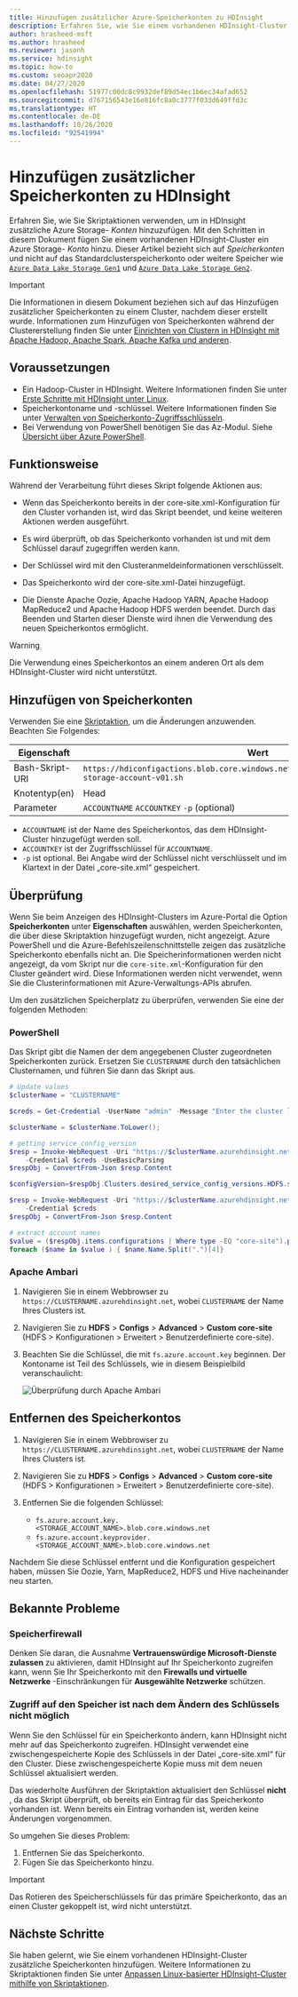 ```yaml
---
title: Hinzufügen zusätzlicher Azure-Speicherkonten zu HDInsight
description: Erfahren Sie, wie Sie einem vorhandenen HDInsight-Cluster zusätzliche Azure-Speicherkonten hinzufügen.
author: hrasheed-msft
ms.author: hrasheed
ms.reviewer: jasonh
ms.service: hdinsight
ms.topic: how-to
ms.custom: seoapr2020
ms.date: 04/27/2020
ms.openlocfilehash: 51977c00dc8c9932def89d54ec1b6ec34afad652
ms.sourcegitcommit: d767156543e16e816fc8a0c3777f033d649ffd3c
ms.translationtype: HT
ms.contentlocale: de-DE
ms.lasthandoff: 10/26/2020
ms.locfileid: "92541994"
---
```

# <a name="add-additional-storage-accounts-to-hdinsight"></a>Hinzufügen zusätzlicher Speicherkonten zu HDInsight

Erfahren Sie, wie Sie Skriptaktionen verwenden, um in HDInsight zusätzliche Azure Storage- *Konten* hinzuzufügen. Mit den Schritten in diesem Dokument fügen Sie einem vorhandenen HDInsight-Cluster ein Azure Storage- *Konto* hinzu. Dieser Artikel bezieht sich auf *Speicherkonten* und nicht auf das Standardclusterspeicherkonto oder weitere Speicher wie [`Azure Data Lake Storage Gen1`](hdinsight-hadoop-use-data-lake-storage-gen1.md) und [`Azure Data Lake Storage Gen2`](hdinsight-hadoop-use-data-lake-storage-gen2.md).

> [!IMPORTANT]  
> Die Informationen in diesem Dokument beziehen sich auf das Hinzufügen zusätzlicher Speicherkonten zu einem Cluster, nachdem dieser erstellt wurde. Informationen zum Hinzufügen von Speicherkonten während der Clustererstellung finden Sie unter [Einrichten von Clustern in HDInsight mit Apache Hadoop, Apache Spark, Apache Kafka und anderen](hdinsight-hadoop-provision-linux-clusters.md).

## <a name="prerequisites"></a>Voraussetzungen

* Ein Hadoop-Cluster in HDInsight. Weitere Informationen finden Sie unter [Erste Schritte mit HDInsight unter Linux](./hadoop/apache-hadoop-linux-tutorial-get-started.md).
* Speicherkontoname und -schlüssel. Weitere Informationen finden Sie unter [Verwalten von Speicherkonto-Zugriffsschlüsseln](../storage/common/storage-account-keys-manage.md).
* Bei Verwendung von PowerShell benötigen Sie das Az-Modul.  Siehe [Übersicht über Azure PowerShell](/powershell/azure/).

## <a name="how-it-works"></a>Funktionsweise

Während der Verarbeitung führt dieses Skript folgende Aktionen aus:

* Wenn das Speicherkonto bereits in der core-site.xml-Konfiguration für den Cluster vorhanden ist, wird das Skript beendet, und keine weiteren Aktionen werden ausgeführt.

* Es wird überprüft, ob das Speicherkonto vorhanden ist und mit dem Schlüssel darauf zugegriffen werden kann.

* Der Schlüssel wird mit den Clusteranmeldeinformationen verschlüsselt.

* Das Speicherkonto wird der core-site.xml-Datei hinzugefügt.

* Die Dienste Apache Oozie, Apache Hadoop YARN, Apache Hadoop MapReduce2 und Apache Hadoop HDFS werden beendet. Durch das Beenden und Starten dieser Dienste wird ihnen die Verwendung des neuen Speicherkontos ermöglicht.

> [!WARNING]  
> Die Verwendung eines Speicherkontos an einem anderen Ort als dem HDInsight-Cluster wird nicht unterstützt.

## <a name="add-storage-account"></a>Hinzufügen von Speicherkonten

Verwenden Sie eine [Skriptaktion](hdinsight-hadoop-customize-cluster-linux.md#script-action-to-a-running-cluster), um die Änderungen anzuwenden. Beachten Sie Folgendes:

|Eigenschaft | Wert |
|---|---|
|Bash-Skript-URI|`https://hdiconfigactions.blob.core.windows.net/linuxaddstorageaccountv01/add-storage-account-v01.sh`|
|Knotentyp(en)|Head|
|Parameter|`ACCOUNTNAME` `ACCOUNTKEY` `-p` (optional)|

* `ACCOUNTNAME` ist der Name des Speicherkontos, das dem HDInsight-Cluster hinzugefügt werden soll.
* `ACCOUNTKEY` ist der Zugriffsschlüssel für `ACCOUNTNAME`.
* `-p` ist optional. Bei Angabe wird der Schlüssel nicht verschlüsselt und im Klartext in der Datei „core-site.xml“ gespeichert.

## <a name="verification"></a>Überprüfung

Wenn Sie beim Anzeigen des HDInsight-Clusters im Azure-Portal die Option __Speicherkonten__ unter __Eigenschaften__ auswählen, werden Speicherkonten, die über diese Skriptaktion hinzugefügt wurden, nicht angezeigt. Azure PowerShell und die Azure-Befehlszeilenschnittstelle zeigen das zusätzliche Speicherkonto ebenfalls nicht an. Die Speicherinformationen werden nicht angezeigt, da vom Skript nur die `core-site.xml`-Konfiguration für den Cluster geändert wird. Diese Informationen werden nicht verwendet, wenn Sie die Clusterinformationen mit Azure-Verwaltungs-APIs abrufen.

Um den zusätzlichen Speicherplatz zu überprüfen, verwenden Sie eine der folgenden Methoden:

### <a name="powershell"></a>PowerShell

Das Skript gibt die Namen der dem angegebenen Cluster zugeordneten Speicherkonten zurück. Ersetzen Sie `CLUSTERNAME` durch den tatsächlichen Clusternamen, und führen Sie dann das Skript aus.

```powershell
# Update values
$clusterName = "CLUSTERNAME"

$creds = Get-Credential -UserName "admin" -Message "Enter the cluster login credentials"

$clusterName = $clusterName.ToLower();

# getting service_config_version
$resp = Invoke-WebRequest -Uri "https://$clusterName.azurehdinsight.net/api/v1/clusters/$clusterName`?fields=Clusters/desired_service_config_versions/HDFS" `
    -Credential $creds -UseBasicParsing
$respObj = ConvertFrom-Json $resp.Content

$configVersion=$respObj.Clusters.desired_service_config_versions.HDFS.service_config_version

$resp = Invoke-WebRequest -Uri "https://$clusterName.azurehdinsight.net/api/v1/clusters/$clusterName/configurations/service_config_versions?service_name=HDFS&service_config_version=$configVersion" `
    -Credential $creds
$respObj = ConvertFrom-Json $resp.Content

# extract account names
$value = ($respObj.items.configurations | Where type -EQ "core-site").properties | Get-Member -membertype properties | Where Name -Like "fs.azure.account.key.*"
foreach ($name in $value ) { $name.Name.Split(".")[4]}
```

### <a name="apache-ambari"></a>Apache Ambari

1. Navigieren Sie in einem Webbrowser zu `https://CLUSTERNAME.azurehdinsight.net`, wobei `CLUSTERNAME` der Name Ihres Clusters ist.

1. Navigieren Sie zu **HDFS** > **Configs** > **Advanced** > **Custom core-site** (HDFS > Konfigurationen > Erweitert > Benutzerdefinierte core-site).

1. Beachten Sie die Schlüssel, die mit `fs.azure.account.key` beginnen. Der Kontoname ist Teil des Schlüssels, wie in diesem Beispielbild veranschaulicht:

   ![Überprüfung durch Apache Ambari](./media/hdinsight-hadoop-add-storage/apache-ambari-verification.png)

## <a name="remove-storage-account"></a>Entfernen des Speicherkontos

1. Navigieren Sie in einem Webbrowser zu `https://CLUSTERNAME.azurehdinsight.net`, wobei `CLUSTERNAME` der Name Ihres Clusters ist.

1. Navigieren Sie zu **HDFS** > **Configs** > **Advanced** > **Custom core-site** (HDFS > Konfigurationen > Erweitert > Benutzerdefinierte core-site).

1. Entfernen Sie die folgenden Schlüssel:
    * `fs.azure.account.key.<STORAGE_ACCOUNT_NAME>.blob.core.windows.net`
    * `fs.azure.account.keyprovider.<STORAGE_ACCOUNT_NAME>.blob.core.windows.net`

Nachdem Sie diese Schlüssel entfernt und die Konfiguration gespeichert haben, müssen Sie Oozie, Yarn, MapReduce2, HDFS und Hive nacheinander neu starten.

## <a name="known-issues"></a>Bekannte Probleme

### <a name="storage-firewall"></a>Speicherfirewall

Denken Sie daran, die Ausnahme **Vertrauenswürdige Microsoft-Dienste zulassen** zu aktivieren, damit HDInsight auf Ihr Speicherkonto zugreifen kann, wenn Sie Ihr Speicherkonto mit den **Firewalls und virtuelle Netzwerke** -Einschränkungen für **Ausgewählte Netzwerke** schützen.

### <a name="unable-to-access-storage-after-changing-key"></a>Zugriff auf den Speicher ist nach dem Ändern des Schlüssels nicht möglich

Wenn Sie den Schlüssel für ein Speicherkonto ändern, kann HDInsight nicht mehr auf das Speicherkonto zugreifen. HDInsight verwendet eine zwischengespeicherte Kopie des Schlüssels in der Datei „core-site.xml“ für den Cluster. Diese zwischengespeicherte Kopie muss mit dem neuen Schlüssel aktualisiert werden.

Das wiederholte Ausführen der Skriptaktion aktualisiert den Schlüssel **nicht** , da das Skript überprüft, ob bereits ein Eintrag für das Speicherkonto vorhanden ist. Wenn bereits ein Eintrag vorhanden ist, werden keine Änderungen vorgenommen.

So umgehen Sie dieses Problem:  
1. Entfernen Sie das Speicherkonto.
1. Fügen Sie das Speicherkonto hinzu.

> [!IMPORTANT]  
> Das Rotieren des Speicherschlüssels für das primäre Speicherkonto, das an einen Cluster gekoppelt ist, wird nicht unterstützt.

## <a name="next-steps"></a>Nächste Schritte

Sie haben gelernt, wie Sie einem vorhandenen HDInsight-Cluster zusätzliche Speicherkonten hinzufügen. Weitere Informationen zu Skriptaktionen finden Sie unter [Anpassen Linux-basierter HDInsight-Cluster mithilfe von Skriptaktionen](hdinsight-hadoop-customize-cluster-linux.md).